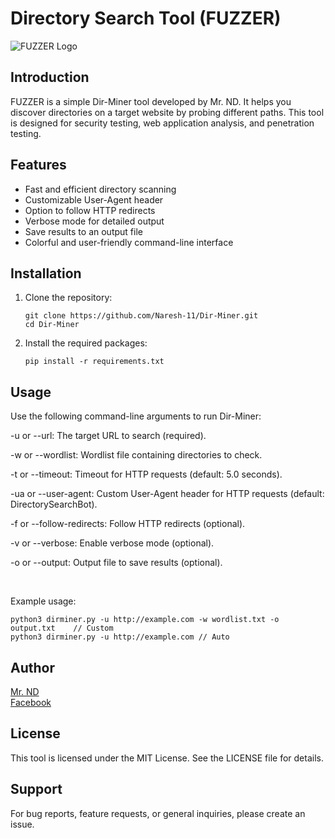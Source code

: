 # Directory Search Tool (FUZZER)

![FUZZER Logo](https://static.thenounproject.com/png/2221438-200.png)

## Introduction

FUZZER is a simple Dir-Miner tool developed by Mr. ND. It helps you discover directories on a target website by probing different paths. This tool is designed for security testing, web application analysis, and penetration testing.

## Features

- Fast and efficient directory scanning
- Customizable User-Agent header
- Option to follow HTTP redirects
- Verbose mode for detailed output
- Save results to an output file
- Colorful and user-friendly command-line interface

## Installation

1. Clone the repository:

   ```shell
   git clone https://github.com/Naresh-11/Dir-Miner.git
   cd Dir-Miner
   ```
2. Install the required packages:
   ```shell
   pip install -r requirements.txt
   ```

## Usage

Use the following command-line arguments to run Dir-Miner:

-u or --url: The target URL to search (required).

-w or --wordlist: Wordlist file containing directories to check.

-t or --timeout: Timeout for HTTP requests (default: 5.0 seconds).

-ua or --user-agent: Custom User-Agent header for HTTP requests (default: DirectorySearchBot).

-f or --follow-redirects: Follow HTTP redirects (optional).

-v or --verbose: Enable verbose mode (optional).

-o or --output: Output file to save results (optional).

<br>

Example usage:
```shell
python3 dirminer.py -u http://example.com -w wordlist.txt -o output.txt    // Custom
python3 dirminer.py -u http://example.com // Auto
```
## Author
[Mr. ND](https://github.com/Naresh-11)
<br>
[Facebook](https://www.facebook.com/nareshdhanuk0)
<br>

## License

This tool is licensed under the MIT License. See the LICENSE file for details.

## Support
For bug reports, feature requests, or general inquiries, please create an issue.
